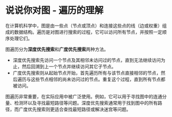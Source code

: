 # 说说你对图 - 遍历的理解

在计算机科学中，图是由一些点（节点或顶点）和连接这些点的线（边或权重）组成的数据结构。遍历是对图进行搜索的过程，它可以访问所有节点，并按照一定顺序处理它们。

图遍历分为**深度优先搜索**和**广度优先搜索**两种方法。

+ 深度优先搜索先访问一个节点及其相邻未访问过的节点，直到无法继续访问为止，然后回溯到上一个节点并继续访问其它子节点。
+ 广度优先搜索则从起始节点开始，首先遍历所有与该节点直接相邻的节点，然后遍历与这些节点相邻的尚未访问过的节点。重复这个过程，直到所有节点都被访问。

图遍历非常重要，在实际应用中被广泛使用。例如，它可以用于寻找图中的连通分量、检测环以及寻找最短路径等问题。深度优先搜索通常用于找到图中的所有路径，而广度优先搜索则更适合查找最短路径或解决迷宫等问题。

